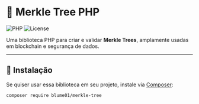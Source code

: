 # 📜 Merkle Tree PHP

![PHP](https://img.shields.io/badge/PHP-7.4%2B-blue)
![License](https://img.shields.io/badge/license-MIT-green)

Uma biblioteca PHP para criar e validar **Merkle Trees**, amplamente usadas em blockchain e segurança de dados.

---

## 🚀 Instalação

Se quiser usar essa biblioteca em seu projeto, instale via [Composer](https://getcomposer.org/):

```sh
composer require blume01/merkle-tree
